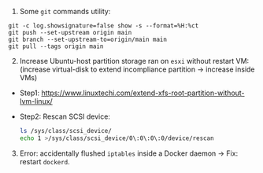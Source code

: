 1. Some `git` commands utility:

```git
git -c log.showsignature=false show -s --format=%H:%ct
git push --set-upstream origin main
git branch --set-upstream-to=origin/main main
git pull --tags origin main
```

2. Increase Ubuntu-host partition storage ran on `esxi` without restart VM: (increase virtual-disk to extend incompliance partition -> increase inside VMs)

- Step1: https://www.linuxtechi.com/extend-xfs-root-partition-without-lvm-linux/
- Step2: Rescan SCSI device:

  ```bash
  ls /sys/class/scsi_device/
  echo 1 >/sys/class/scsi_device/0\:0\:0\:0/device/rescan
  ```

3. Error: accidentally flushed `iptables` inside a Docker daemon -> Fix: restart `dockerd`.
